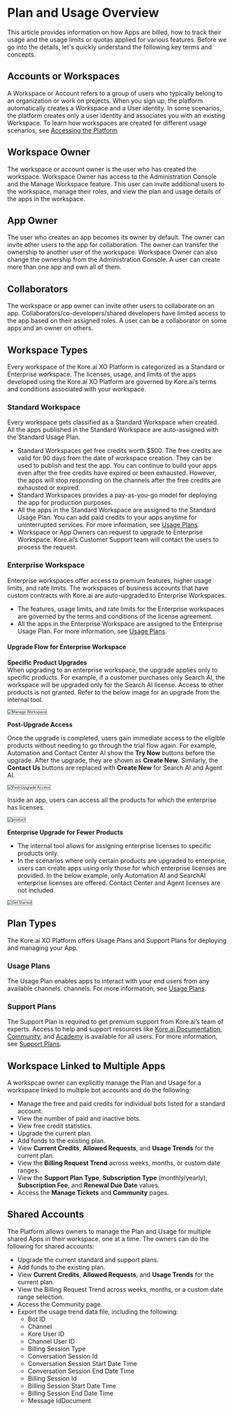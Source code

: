 
# Plan and Usage Overview
  
This article provides information on how Apps are billed, how to track their usage and the usage limits or quotas applied for various features. Before we go into the details, let's quickly understand the following key terms and concepts.

## Accounts or Workspaces

A Workspace or Account refers to a group of users who typically belong to an organization or work on projects. When you sign up, the platform automatically creates a Workspace and a User identity. In some scenarios, the platform creates only a user identity and associates you with an existing Workspace. To learn how workspaces are created for different usage scenarios, see [Accessing the Platform](../../getting-started/accessing-the-platform.md)

## Workspace Owner

The workspace or account owner is the user who has created the workspace. Workspace Owner has access to the Administration Console and the Manage Workspace feature. This user can invite additional users to the workspace, manage their roles, and view the plan and usage details of the apps in the workspace.

## App Owner

The user who creates an app becomes its owner by default. The owner can invite other users to the app for collaboration. The owner can transfer the ownership to another user of the workspace. Workspace Owner can also change the ownership from the Administration Console. A user can create more than one app and own all of them.

## Collaborators

The workspace or app owner can invite other users to collaborate on an app. Collaborators/co-developers/shared developers have limited access to the app based on their assigned roles. A user can be a collaborator on some apps and an owner on others.

## Workspace Types

Every workspace of the Kore.ai XO Platform is categorized as a Standard or Enterprise workspace. The licenses, usage, and limits of the apps developed using the Kore.ai XO Platform are governed by Kore.ai’s terms and conditions associated with your workspace.

### Standard Workspace

Every workspace gets classified as a Standard Workspace when created. All the apps published in the Standard Workspace are auto-assigned with the Standard Usage Plan.

* Standard Workspaces get free credits worth $500. The free credits are valid for 90 days from the date of workspace creation. They can be used to publish and test the app. You can continue to build your apps even after the free credits have expired or been exhausted. However, the apps will stop responding on the channels after the free credits are exhausted or expired.
* Standard Workspaces provides a pay-as-you-go model for deploying the app for production purposes.
* All the apps in the Standard Workspace are assigned to the Standard Usage Plan. You can add paid credits to your apps anytime for uninterrupted services. For more information, see [Usage Plans](../plan-and-usage/usage-plans.md).
* Workspace or App Owners can request to upgrade to Enterprise Workspace. Kore.ai’s Customer Support team will contact the users to process the request.

### Enterprise Workspace

Enterprise workspaces offer access to premium features, higher usage limits, and rate limits. The workspaces of business accounts that have custom contracts with Kore.ai are auto-upgraded to Enterprise Workspaces.

* The features, usage limits, and rate limits for the Enterprise workspaces are governed by the terms and conditions of the license agreement.
* All the apps in the Enterprise Workspace are assigned to the Enterprise Usage Plan. For more information, see [Usage Plans](../plan-and-usage/usage-plans.md).

#### Upgrade Flow for Enterprise Workspace

**Specific Product Upgrades**  
When upgrading to an enterprise workspace, the upgrade applies only to specific products. For example, if a customer purchases only Search AI, the workspace will be upgraded only for the Search AI license. Access to other products is not granted.
Refer to the below image for an upgrade from the internal tool.

<img src="../images/manage-workspace.png" alt="Manage Workspace" title="Manage Workspace" style="border:1px solid gray;zoom:60%;">


**Post-Upgrade Access**

Once the upgrade is completed, users gain immediate access to the eligible products without needing to go through the trial flow again. For example, Automation and Contact Center AI show the **Try Now** buttons before the upgrade. After the upgrade, they are shown as **Create New**. Similarly, the **Contact Us** buttons are replaced with **Create New** for Search AI and Agent AI.

<img src="../images/post-upgrade-access.png" alt="Post-Upgrade Access" title="Post-Upgrade Access" style="border:1px solid gray;zoom:60%;">


Inside an app, users can access all the products for which the enterprise has licenses.

<img src="../images/product switcher.png" alt="product" title="product" style="border:1px solid gray;zoom:60%;">

**Enterprise Upgrade for Fewer Products**

* The internal tool allows for assigning enterprise licenses to specific products only.
* In the scenarios where only certain products are upgraded to enterprise, users can create apps using only those for which enterprise licenses are provided.
In the below example, only Automation AI and SearchAI enterprise licenses are offered. Contact Center and Agent licenses are not included.

<img src="../images/get-started.png" alt="Get Started" title="Get Started" style="border:1px solid gray;zoom:60%;">

## Plan Types

The Kore.ai XO Platform offers Usage Plans and Support Plans for deploying and managing your App.

### Usage Plans

The Usage Plan enables apps to interact with your end users from any available channels.  channels. For more information, see [Usage Plans](../plan-and-usage/usage-plans.md).

### Support Plans

The Support Plan is required to get premium support from Kore.ai’s team of experts. Access to help and support resources like [Kore.ai Documentation](../../home.md), [Community](https://community.kore.ai/), and [Academy](https://academy.kore.ai/)<span style="text-decoration:underline;"></span> is available for all users. For more information, see [Support Plans](./support-plans.md/).		

## Workspace Linked to Multiple Apps

A workspcae owner can explicitly manage the Plan and Usage for a workspace linked to multiple bot accounts and do the following:

* Manage the free and paid credits for individual bots listed for a standard account.
* View the number of paid and inactive bots.
* View free credit statistics.
* Upgrade the current plan.
* Add funds to the existing plan.
* View **Current Credits**, **Allowed Requests**, and **Usage Trends** for the current plan.
* View the **Billing Request Trend** across weeks, months, or custom date ranges.
* View the **Support Plan Type**, **Subscription Type** (monthly/yearly), **Subscription Fee**, and **Renewal Due Date** values.
* Access the **Manage Tickets** and **Community** pages.


## Shared Accounts

The Platform allows owners to manage the Plan and Usage for multiple shared Apps in their workspace, one at a time. The owners can do the following for shared accounts:


* Upgrade the current standard and support plans.
* Add funds to the existing plan.
* View **Current Credits**, **Allowed Requests**, and **Usage Trends** for the current plan.
* View the Billing Request Trend across weeks, months, or a custom date range selection.
* Access the Community page.
* Export the usage trend data file, including the following:
    * Bot ID
    * Channel
    * Kore User ID
    * Channel User ID
    * Billing Session Type
    * Conversation Session Id
    * Conversation Session Start Date Time
    * Conversation Session End Date Time
    * Billing Session Id
    * Billing Session Start Date Time
    * Billing Session End Date Time
    * Message IdDocument